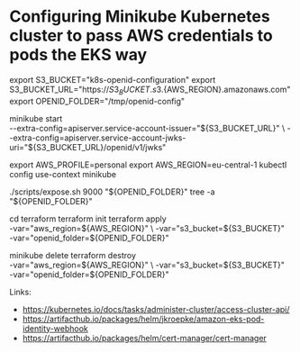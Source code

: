 # Configuring Minikube Kubernetes cluster to pass AWS credentials to pods the EKS way

export S3_BUCKET="k8s-openid-configuration"
export S3_BUCKET_URL="https://${S3_BUCKET}.s3.${AWS_REGION}.amazonaws.com"
export OPENID_FOLDER="/tmp/openid-config"

minikube start \
  --extra-config=apiserver.service-account-issuer="${S3_BUCKET_URL}" \
  --extra-config=apiserver.service-account-jwks-uri="${S3_BUCKET_URL}/openid/v1/jwks"

export AWS_PROFILE=personal
export AWS_REGION=eu-central-1
kubectl config use-context minikube

./scripts/expose.sh 9000 "${OPENID_FOLDER}"
tree -a "${OPENID_FOLDER}"

cd terraform
terraform init
terraform apply \
  -var="aws_region=${AWS_REGION}" \
  -var="s3_bucket=${S3_BUCKET}" \
  -var="openid_folder=${OPENID_FOLDER}"

minikube delete
terraform destroy \
  -var="aws_region=${AWS_REGION}" \
  -var="s3_bucket=${S3_BUCKET}" \
  -var="openid_folder=${OPENID_FOLDER}"

Links:
* https://kubernetes.io/docs/tasks/administer-cluster/access-cluster-api/
* https://artifacthub.io/packages/helm/jkroepke/amazon-eks-pod-identity-webhook
* https://artifacthub.io/packages/helm/cert-manager/cert-manager
